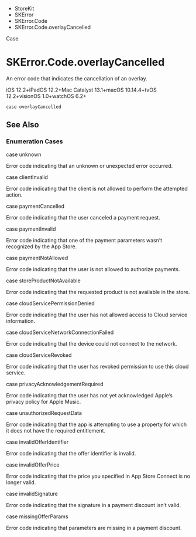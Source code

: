 

- StoreKit
- SKError
- SKError.Code
-  SKError.Code.overlayCancelled 

Case

# SKError.Code.overlayCancelled

An error code that indicates the cancellation of an overlay.

iOS 12.2+iPadOS 12.2+Mac Catalyst 13.1+macOS 10.14.4+tvOS 12.2+visionOS 1.0+watchOS 6.2+

``` source
case overlayCancelled
```

## See Also

### Enumeration Cases

case unknown

Error code indicating that an unknown or unexpected error occurred.

case clientInvalid

Error code indicating that the client is not allowed to perform the attempted action.

case paymentCancelled

Error code indicating that the user canceled a payment request.

case paymentInvalid

Error code indicating that one of the payment parameters wasn’t recognized by the App Store.

case paymentNotAllowed

Error code indicating that the user is not allowed to authorize payments.

case storeProductNotAvailable

Error code indicating that the requested product is not available in the store.

case cloudServicePermissionDenied

Error code indicating that the user has not allowed access to Cloud service information.

case cloudServiceNetworkConnectionFailed

Error code indicating that the device could not connect to the network.

case cloudServiceRevoked

Error code indicating that the user has revoked permission to use this cloud service.

case privacyAcknowledgementRequired

Error code indicating that the user has not yet acknowledged Apple’s privacy policy for Apple Music.

case unauthorizedRequestData

Error code indicating that the app is attempting to use a property for which it does not have the required entitlement.

case invalidOfferIdentifier

Error code indicating that the offer identifier is invalid.

case invalidOfferPrice

Error code indicating that the price you specified in App Store Connect is no longer valid.

case invalidSignature

Error code indicating that the signature in a payment discount isn’t valid.

case missingOfferParams

Error code indicating that parameters are missing in a payment discount.

